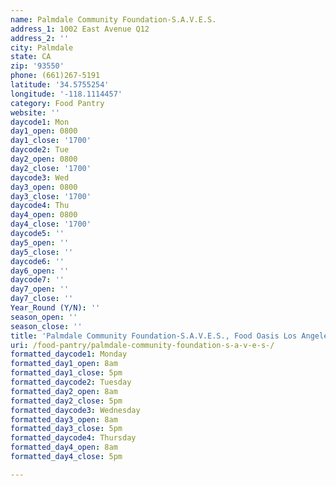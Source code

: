```yaml
---
name: Palmdale Community Foundation-S.A.V.E.S.
address_1: 1002 East Avenue Q12
address_2: ''
city: Palmdale
state: CA
zip: '93550'
phone: (661)267-5191
latitude: '34.5755254'
longitude: '-118.1114457'
category: Food Pantry
website: ''
daycode1: Mon
day1_open: 0800
day1_close: '1700'
daycode2: Tue
day2_open: 0800
day2_close: '1700'
daycode3: Wed
day3_open: 0800
day3_close: '1700'
daycode4: Thu
day4_open: 0800
day4_close: '1700'
daycode5: ''
day5_open: ''
day5_close: ''
daycode6: ''
day6_open: ''
daycode7: ''
day7_open: ''
day7_close: ''
Year_Round (Y/N): ''
season_open: ''
season_close: ''
title: 'Palmdale Community Foundation-S.A.V.E.S., Food Oasis Los Angeles'
uri: /food-pantry/palmdale-community-foundation-s-a-v-e-s-/
formatted_daycode1: Monday
formatted_day1_open: 8am
formatted_day1_close: 5pm
formatted_daycode2: Tuesday
formatted_day2_open: 8am
formatted_day2_close: 5pm
formatted_daycode3: Wednesday
formatted_day3_open: 8am
formatted_day3_close: 5pm
formatted_daycode4: Thursday
formatted_day4_open: 8am
formatted_day4_close: 5pm

---
```

